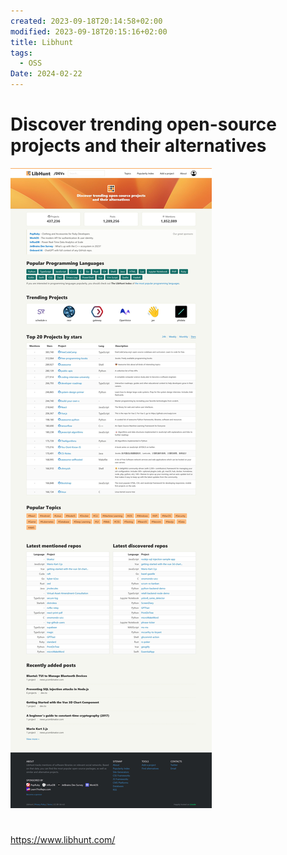 ```yaml
---
created: 2023-09-18T20:14:58+02:00
modified: 2023-09-18T20:15:16+02:00
title: Libhunt
tags:
  - OSS
Date: 2024-02-22
---
```

# Discover trending open-source projects and their alternatives

![](../_asset/2023-09-18_DiscoverOSSprojects_image_1.jpg)
# 
<https://www.libhunt.com/>
